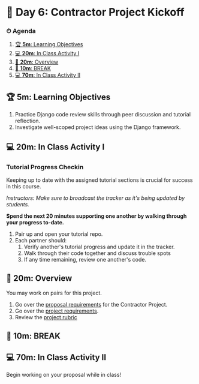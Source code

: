 # 📜 Day 6: Contractor Project Kickoff

### ⏱ Agenda

1. [🏆 **5m**: Learning Objectives](#%F0%9F%8F%86-5m-Learning-Objectives)
2. [💻 **20m**: In Class Activity I](#%F0%9F%92%BB-20m-In-Class-Activity-I)
3. [📖 **20m**: Overview](#%F0%9F%93%96-20m-Overview)
4. [🌴 **10m**: BREAK](#%F0%9F%8C%B4-10m-BREAK)
5. [💻 **70m**: In Class Activity II](#%F0%9F%92%BB-70m-In-Class-Activity-II)

## 🏆 **5m**: Learning Objectives

1. Practice Django code review skills through peer discussion and tutorial reflection.
2. Investigate well-scoped project ideas using the Django framework.

## 💻 **20m**: In Class Activity I

### Tutorial Progress Checkin

Keeping up to date with the assigned tutorial sections is crucial for success in this course.

*Instructors: Make sure to broadcast the tracker as it's being updated by students.*

**Spend the next 20 minutes supporting one another by walking through your progress to-date.**

1. Pair up and open your tutorial repo.
2. Each partner should:
   1. Verify another's tutorial progress and update it in the tracker.
   2. Walk through their code together and discuss trouble spots
   3. If any time remaining, review one another's code.

## 📖 **20m**: Overview

You may work on pairs for this project.

1. Go over the [proposal requirements](../Projects/proposal.md) for the Contractor Project.
2. Go over the [project requirements](../Projects/requirements.md).
3. Review the [project rubric](../Projects/rubric.md)

## 🌴 **10m**: BREAK

## 💻 **70m**: In Class Activity II

Begin working on your proposal while in class!
